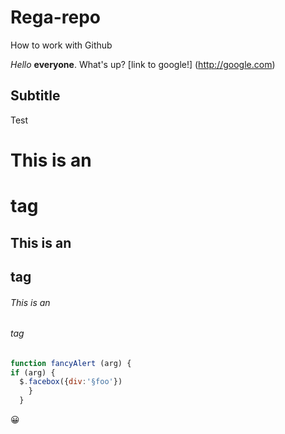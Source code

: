 # Rega-repo
How to work with Github

*Hello* **everyone**. What's up? 
[link to google!] (http://google.com)


## Subtitle
Test
# This is an <h1> tag
## This is an <h2> tag
###### This is an <h6> tag  

```javascript
function fancyAlert (arg) {
if (arg) {
  $.facebox({div:'§foo'})
    }
  }
  ```
  :grinning:
